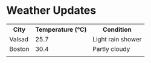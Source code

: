 # Weather Updates

<!-- WEATHER-UPDATE-START -->
<table><tr><th>City</th><th>Temperature (°C)</th><th>Condition</th></tr><tr><td>Valsad</td><td>25.7</td><td>Light rain shower</td></tr><tr><td>Boston</td><td>30.4</td><td>Partly cloudy</td></tr><tr><td></td><td></td><td></td></tr></table>
<!-- WEATHER-UPDATE-END -->
